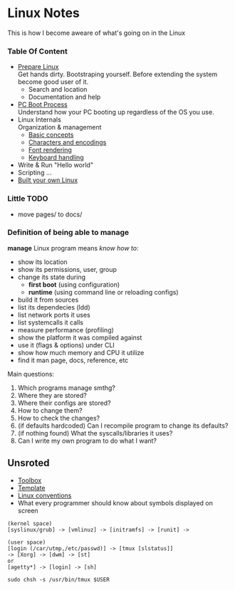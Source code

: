 # Linux Notes
This is how I become aweare of what's going on in the Linux

### Table Of Content
* [Prepare Linux](https://github.com/timfayz/simply-linux) <br>
Get hands dirty. Bootstraping yourself. Before extending the system become good user of it.
    * Search and location
    * Documentation and help
* [PC Boot Process](pages/pc-boot.md) <br>
Understand how your PC booting up regardless of the OS you use.
* Linux Internals <br>
Organization & management
    * [Basic concepts](pages/basic-concepts.md)
    * [Characters and encodings](pages/charset-encoding.md)
    * [Font rendering](pages/font-rendering.md)
    * [Keyboard handling](pages/keyboard-handling.md)
* Write & Run "Hello world"
* Scripting
...
* [Built your own Linux](http://www.linuxfromscratch.org/blfs/)

### Little TODO
* move pages/ to docs/

### Definition of being able to manage
**manage** Linux program means _know how to_:
* show its location
* show its permissions, user, group
* change its state during 
    * **first boot** (using configuration)
    * **runtime** (using command line or reloading configs)
* build it from sources
* list its dependecies (ldd)
* list network ports it uses
* list systemcalls it calls
* measure performance (profiling) 
* show the platform it was compiled against
* use it (flags & options) under CLI
* show how much memory and CPU it utilize
* find it man page, docs, reference, etc

Main questions:
1. Which programs manage smthg?
1. Where they are stored?
1. Where their configs are stored?
1. How to change them?
1. How to check the changes?
1. (if defaults hardcoded) Can I recompile program to change its defaults?
1. (if nothing found) What the syscalls/libraries it uses?
1. Can I write my own program to do what I want?

## Unsroted
* [Toolbox](pages/toolbox.md)
* [Template](pages/template.md)
* [Linux conventions](pages/linux-conventions.md)
* What every programmer should know about symbols displayed on screen
```
(kernel space)
[syslinux/grub] -> [vmlinuz] -> [initramfs] -> [runit] ->

(user space)
[login (/car/utmp,/etc/passwd)] -> [tmux [slstatus]]
-> [Xorg] -> [dwm] -> [st]
or
[agetty*] -> [login] -> [sh]

sudo chsh -s /usr/bin/tmux $USER
```
